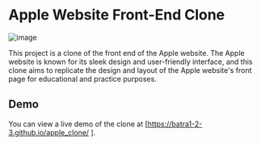 # Apple Website Front-End Clone

![image](https://github.com/Batra1-2-3/apple_clone/assets/109741876/68f659a3-6cd5-4444-9cad-7ee1185d4ea1)


This project is a clone of the front end of the Apple website. The Apple website is known for its sleek design and user-friendly interface, and this clone aims to replicate the design and layout of the Apple website's front page for educational and practice purposes.


## Demo

You can view a live demo of the clone at [https://batra1-2-3.github.io/apple_clone/ ].
